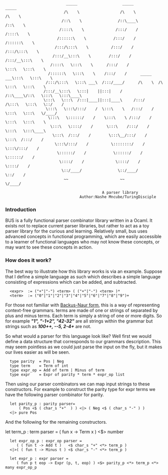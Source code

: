 
                               _____                    _____                    _____
                              /\    \                  /\    \                  /\    \
                             /::\    \                /::\____\                /::\    \
                            /::::\    \              /:::/    /               /::::\    \
                           /::::::\    \            /:::/    /               /::::::\    \
                          /:::/\:::\    \          /:::/    /               /:::/\:::\    \
                         /:::/__\:::\    \        /:::/    /               /:::/__\:::\    \
                        /::::\   \:::\    \      /:::/    /                \:::\   \:::\    \
                       /::::::\   \:::\    \    /:::/    /      _____    ___\:::\   \:::\    \
                      /:::/\:::\   \:::\ ___\  /:::/____/      /\    \  /\   \:::\   \:::\    \
                     /:::/__\:::\   \:::|    ||:::|    /      /::\____\/::\   \:::\   \:::\____\
                     \:::\   \:::\  /:::|____||:::|____\     /:::/    /\:::\   \:::\   \::/    /
                      \:::\   \:::\/:::/    /  \:::\    \   /:::/    /  \:::\   \:::\   \/____/
                       \:::\   \::::::/    /    \:::\    \ /:::/    /    \:::\   \:::\    \
                        \:::\   \::::/    /      \:::\    /:::/    /      \:::\   \:::\____\
                         \:::\  /:::/    /        \:::\__/:::/    /        \:::\  /:::/    /
                          \:::\/:::/    /          \::::::::/    /          \:::\/:::/    /
                           \::::::/    /            \::::::/    /            \::::::/    /
                            \::::/    /              \::::/    /              \::::/    /
                             \::/____/                \::/____/                \::/    /
                              ~~                       ~~                       \/____/

                                               A parser library
                                     Author:Nashe Mncube/TuringDisciple

### Introduction
BUS is a fully functional parser combinator library written in a Ocaml. It exists not to replace current parser libraries, but rather to act as a toy parser library for the curious and learning. Relatively small, bus uses advanced concepts in functional programming, which are easily accessible to a learner of functional languages who may not know these concepts, or may want to see these concepts in action.

### How does it work?
The best way to illustrate how this library works is via an example. Suppose that I define a simple language as such which describes a simple language consisting of expressions which can be added, and subtracted.

      <expr>  := ("+"|"-") <term> ( ("+"|"-") <term> )*
      <term>  := ("0"|"1"|"2"|"3"|"4"|"5"|"6"|"7"|"8"|"9")+

For those not familiar with [Backus-Naur form](https://en.wikipedia.org/wiki/Backus%E2%80%93Naur_form), this is a way of representing context-free grammars. ***<expr>*** terms are made of one ***<term>*** or strings of ***<term>*** separated by plus and minus terms. Each ***<num>*** term is simply a string of one or more digits.
So for example ***"1", "-1+2", "42-32"*** are all strings within the grammar but strings such as ***100++, --5, 2-4+*** are not.

So what would a parser for this language look like? Well first we would define a data structure that corresponds to our grammars description. This may seem pointless as we could just parse the input on the fly, but it makes our lives easier as will be seen.

      type parity  = Pos | Neg
      type term    = Term of int
      type expr_op = Add of term | Minus of term
      type expr    = Expr of parity * term * expr_op list

Then using our parser combinators we can map input strings to these constructors. For
example to construct the parity type for expr terms we have the following parser combinator for parity.

      let parity_p : parity parser=
          ( Pos <$ ( char_s "+"  ) ) <|> ( Neg <$ ( char_s "-" ) )
      <|> pure Pos

And the following for the remaining constructors.

let term_p : term parser = ( fun x -> Term x ) <$> number

      let expr_op_p : expr_op parser =
         ( ( fun t -> Add t )   <$ char_s "+" <*> term_p )
      <|>( ( fun t -> Minus t ) <$ char_s "-" <*> term_p )

      let expr_p : expr parser =
         ( fun p t eop -> Expr (p, t, eop) ) <$> parity_p <*> term_p <*> many expr_op_p
